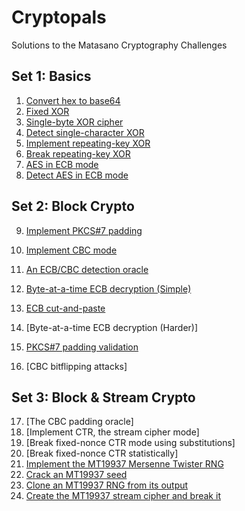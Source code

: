 # Cryptopals

Solutions to the Matasano Cryptography Challenges



## Set 1: Basics

1. [Convert hex to base64](/solutions/challenge1.py)
2. [Fixed XOR](/solutions/challenge2.py)
3. [Single-byte XOR cipher](/solutions/challenge3.py)
4. [Detect single-character XOR](/solutions/challenge4.py)
5. [Implement repeating-key XOR](/solutions/challenge5.py)
6. [Break repeating-key XOR](/solutions/challenge6.py)
7. [AES in ECB mode](/solutions/challenge7.py)
8. [Detect AES in ECB mode](/solutions/challenge8.py)



## Set 2: Block Crypto

9. [Implement PKCS#7 padding](/solutions/challenge9.py)

10. [Implement CBC mode](/solutions/challenge10.py)

11. [An ECB/CBC detection oracle](/solutions/challenge11.py)

12. [Byte-at-a-time ECB decryption (Simple)](/solutions/challenge12.py)

13. [ECB cut-and-paste](/solutions/challenge13.py)

14. [Byte-at-a-time ECB decryption (Harder)]

15. [PKCS#7 padding validation](/solutions/challenge15.py)

16. [CBC bitflipping attacks]

    

## Set 3: Block & Stream Crypto

17. [The CBC padding oracle]
18. [Implement CTR, the stream cipher mode]
19. [Break fixed-nonce CTR mode using substitutions]
20. [Break fixed-nonce CTR statistically]
21. [Implement the MT19937 Mersenne Twister RNG](https://github.com/anneouyang/MT19937)
22. [Crack an MT19937 seed](https://github.com/anneouyang/MT19937)
23. [Clone an MT19937 RNG from its output](https://github.com/anneouyang/MT19937)
24. [Create the MT19937 stream cipher and break it](https://github.com/anneouyang/MT19937)



